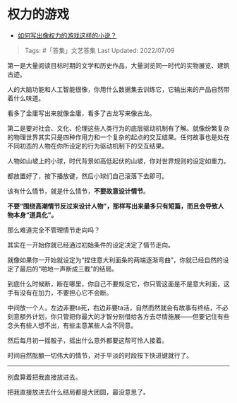 # 权力的游戏

- [如何写出像权力的游戏这样的小说？](https://www.zhihu.com/question/60350841/answer/2565992747)

>Tags: #「答集」文艺答集 
>Last Updated: 2022/07/09

第一是大量阅读目标时期的文学和历史作品，大量浏览同一时代的实物展览、建筑古迹。

人的大脑功能和人工智能很像，你用什么数据集去训练它，它输出来的产品自然带着什么味道。

看多了金庸写出来就像金庸，看多了古龙写来像古龙。

第二是要对社会、文化、伦理这些人类行为的底层驱动机制有了解。就像纷繁复杂的物理世界其实只是四种作用力和一个复杂的起点的交互结果。任何故事也是处在不同初态的人物在你所设定的行为驱动机制下的交互结果。

人物如山坡上的小球，时代背景如高低起伏的山坡，你对世界规则的设定如重力。

都放置好了，按下播放键，然后小球们自己滚落下去即可。

该有什么情节，就是什么情节，**不要故意设计情节**。

**不要“围绕高潮情节反过来设计人物”，那样写出来最多只有短篇，而且会导致人物本身“道具化”。**

那么难道完全不管理情节走向吗？

其实在一开始你就已经通过初始条件的设定决定了情节走向。

就像如果你一开始就设定为“捏住意大利面条的两端逐渐弯曲”，你就已经自然的设定了最后的“啪地一声断成三截”的结局。

到底什么时候断，断在哪里，你自己不要规定它，你只管这面是不是意大利面，这手有没有在加力，不要担心它不会断。

中间放一个人，左边非要ta死，右边非要ta活，自然而然就会有故事有终结，不必刻意额外计划，你只管把你最大的才智分别借给各方去尽情施展——但要记住有些念头有些人想不出，有些主意某些人会不同意。

然后每月初一摇骰子，摇出什么意外都要这帮可怜人接着。

时间自然酝酿一切伟大的情节，对于平淡的时段按下快进键就行了。

---

别盘算着把我直接放进去。

把我直接放进去什么结局都是大团圆，最没意思了。
